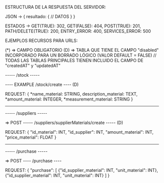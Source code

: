 ESTRUCTURA DE LA RESPUESTA DEL SERVIDOR:

JSON -> {
            resultado: {
                // DATOS
            }
        } 

ESTADOS -> 
    GET(TRUE): 302,
    GET(FALSE): 404,
    POST(TRUE): 201,
    PATH/DELETE(TRUE): 200,
    ENTRY_ERROR: 400,
    SERVICES_ERROR: 500

EJEMPLOS RECURSOS PARA URLS:

(*) => CAMPO OBLIGATORIO
(D) => TABLA QUE TIENE EL CAMPO "disabled" INCORPORADO PARA UN BORRADO LÓGICO (VALOR DEFAULT = FALSE)
// TODAS LAS TABLAS PRINCIPALES TIENEN INCLUIDO EL CAMPO DE "createdAT" y "updatedAT"






----- /stock -----

---- EXAMPLE /stock/create ---- (D)


REQUEST: {
            *name_material: STRING,
            description_material: TEXT,
            *amount_material: INTEGER,
            *measurement_material: STRING
        }

-----------------------------------------------------------------------------

----- /suppliers -----

=> POST ----- /suppliers/supplierMaterials/create ----- (D)

REQUEST: {
  "id_material": INT,
  "id_supplier": INT,
  "amount_material": INT,
  "price_material": FLOAT
}

-----------------------------------------------------------------------------

----- /purchase -----

=> POST ---- /purchase ----

REQUEST: {
  "purchase": [
    {"id_supplier_material": INT, "unit_material": INT},
    {"id_supplier_material": INT, "unit_material": INT}
    ]
}

